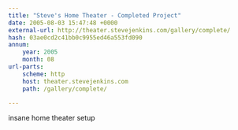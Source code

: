 ```yaml
---
title: "Steve's Home Theater - Completed Project"
date: 2005-08-03 15:47:48 +0000
external-url: http://theater.stevejenkins.com/gallery/complete/
hash: 03ae0cd2c41bb0c9955ed46a553fd090
annum:
    year: 2005
    month: 08
url-parts:
    scheme: http
    host: theater.stevejenkins.com
    path: /gallery/complete/

---
```


insane home theater setup
